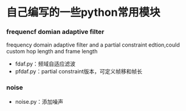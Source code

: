 # 自己编写的一些python常用模块
### frequencf domian adaptive filter

frequency domain adaptive filter and a partial constraint edtion,could custom hop length and frame length 

- fdaf.py：频域自适应滤波
- pfdaf.py：partial constraint版本，可定义帧移和帧长

### noise
- noise.py：添加噪声

